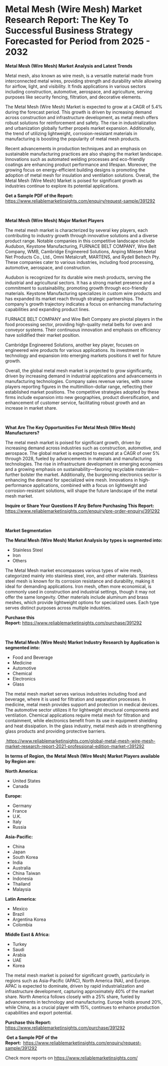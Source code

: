 <p><h1>Metal Mesh (Wire Mesh) Market Research Report: The Key To Successful Business Strategy Forecasted for Period from 2025 - 2032</h1></p><p><strong>Metal Mesh (Wire Mesh) Market Analysis and Latest Trends</strong></p>
<p><p>Metal mesh, also known as wire mesh, is a versatile material made from interconnected metal wires, providing strength and durability while allowing for airflow, light, and visibility. It finds applications in various sectors including construction, automotive, aerospace, and agriculture, serving purposes like security fencing, filtration, and decorative elements.</p><p>The Metal Mesh (Wire Mesh) Market is expected to grow at a CAGR of 5.4% during the forecast period. This growth is driven by increasing demand across construction and infrastructure development, as metal mesh offers robust solutions for reinforcement and safety. The rise in industrialization and urbanization globally further propels market expansion. Additionally, the trend of utilizing lightweight, corrosion-resistant materials in manufacturing is boosting the popularity of metal mesh products.</p><p>Recent advancements in production techniques and an emphasis on sustainable manufacturing practices are also shaping the market landscape. Innovations such as automated welding processes and eco-friendly coatings are enhancing product performance and lifespan. Moreover, the growing focus on energy-efficient building designs is promoting the adoption of metal mesh for insulation and ventilation solutions. Overall, the Metal Mesh (Wire Mesh) Market is poised for significant growth as industries continue to explore its potential applications.</p></p>
<p><strong>Get a Sample PDF of the Report:&nbsp;</strong> <a href="https://www.reliablemarketinsights.com/enquiry/request-sample/391292?utm_campaign=3064&utm_medium=2&utm_source=Github&utm_content=ia&utm_term=29032025&utm_id=metal-mesh-wire-mesh">https://www.reliablemarketinsights.com/enquiry/request-sample/391292</a></p>
<p>&nbsp;</p>
<p><strong>Metal Mesh (Wire Mesh) Major Market Players</strong></p>
<p><p>The metal mesh market is characterized by several key players, each contributing to industry growth through innovative solutions and a diverse product range. Notable companies in this competitive landscape include Audubon, Keystone Manufacturing, FURNACE BELT COMPANY, Wire Belt Company, WMB, Cambridge Engineered Solutions, Anping Milesen Metal Net Products Co., Ltd., Omni Metalcraft, MARTENS, and Rydell Beltech Pty. These companies cater to various industries, including food processing, automotive, aerospace, and construction.</p><p>Audubon is recognized for its durable wire mesh products, serving the industrial and agricultural sectors. It has a strong market presence and a commitment to sustainability, promoting growth through eco-friendly materials. Keystone Manufacturing specializes in custom wire products and has expanded its market reach through strategic partnerships. The company's growth trajectory indicates a focus on enhancing manufacturing capabilities and expanding product lines.</p><p>FURNACE BELT COMPANY and Wire Belt Company are pivotal players in the food processing sector, providing high-quality metal belts for oven and conveyor systems. Their continuous innovation and emphasis on efficiency have solidified their market position.</p><p>Cambridge Engineered Solutions, another key player, focuses on engineered wire products for various applications. Its investment in technology and expansion into emerging markets positions it well for future growth.</p><p>Overall, the global metal mesh market is projected to grow significantly, driven by increasing demand in industrial applications and advancements in manufacturing technologies. Company sales revenue varies, with some players reporting figures in the multimillion-dollar range, reflecting their established market positions. The competitive strategies adopted by these firms include expansion into new geographies, product diversification, and enhancement of customer service, facilitating robust growth and an increase in market share.</p></p>
<p>&nbsp;</p>
<p><strong>What Are The Key Opportunities For Metal Mesh (Wire Mesh) Manufacturers?</strong></p>
<p><p>The metal mesh market is poised for significant growth, driven by increasing demand across industries such as construction, automotive, and aerospace. The global market is expected to expand at a CAGR of over 5% through 2028, fueled by advancements in materials and manufacturing technologies. The rise in infrastructure development in emerging economies and a growing emphasis on sustainability—favoring recyclable materials—further bolster the market. Additionally, the burgeoning electronics sector is enhancing the demand for specialized wire mesh. Innovations in high-performance applications, combined with a focus on lightweight and corrosion-resistant solutions, will shape the future landscape of the metal mesh market.</p></p>
<p><strong>Inquire or Share Your Questions If Any Before Purchasing This Report:</strong> <a href="https://www.reliablemarketinsights.com/enquiry/pre-order-enquiry/391292?utm_campaign=3064&utm_medium=2&utm_source=Github&utm_content=ia&utm_term=29032025&utm_id=metal-mesh-wire-mesh">https://www.reliablemarketinsights.com/enquiry/pre-order-enquiry/391292</a></p>
<p>&nbsp;</p>
<p><strong>Market Segmentation</strong></p>
<p><strong>The Metal Mesh (Wire Mesh) Market Analysis by types is segmented into:</strong></p>
<p><ul><li>Stainless Steel</li><li>Iron</li><li>Others</li></ul></p>
<p><p>The Metal Mesh market encompasses various types of wire mesh, categorized mainly into stainless steel, iron, and other materials. Stainless steel mesh is known for its corrosion resistance and durability, making it ideal for demanding applications. Iron mesh, often more economical, is commonly used in construction and industrial settings, though it may not offer the same longevity. Other materials include aluminum and brass meshes, which provide lightweight options for specialized uses. Each type serves distinct purposes across multiple industries.</p></p>
<p><strong>Purchase this Report:&nbsp;</strong><a href="https://www.reliablemarketinsights.com/purchase/391292?utm_campaign=3064&utm_medium=2&utm_source=Github&utm_content=ia&utm_term=29032025&utm_id=metal-mesh-wire-mesh">https://www.reliablemarketinsights.com/purchase/391292</a></p>
<p>&nbsp;</p>
<p><strong>The Metal Mesh (Wire Mesh) Market Industry Research by Application is segmented into:</strong></p>
<p><ul><li>Food and Beverage</li><li>Medicine</li><li>Automotive</li><li>Chemical</li><li>Electronics</li><li>Glass</li></ul></p>
<p><p>The metal mesh market serves various industries including food and beverage, where it is used for filtration and separation processes. In medicine, metal mesh provides support and protection in medical devices. The automotive sector utilizes it for lightweight structural components and ventilation. Chemical applications require metal mesh for filtration and containment, while electronics benefit from its use in equipment shielding and heat dissipation. In the glass industry, metal mesh aids in strengthening glass products and providing protective barriers.</p></p>
<p><a href="https://www.reliablemarketinsights.com/global-metal-mesh-wire-mesh-market-research-report-2021-professional-edition-market-r391292?utm_campaign=3064&utm_medium=2&utm_source=Github&utm_content=ia&utm_term=29032025&utm_id=metal-mesh-wire-mesh">&nbsp;https://www.reliablemarketinsights.com/global-metal-mesh-wire-mesh-market-research-report-2021-professional-edition-market-r391292</a></p>
<p><strong>In terms of Region, the Metal Mesh (Wire Mesh) Market Players available by Region are:</strong></p>
<p>
    <p> <strong> North America: </strong>
        <ul>
            <li>United States</li>
            <li>Canada</li>
        </ul>
        </p> 
    <p> <strong> Europe: </strong>
        <ul>
            <li>Germany</li>
            <li>France</li>
            <li>U.K.</li>
            <li>Italy</li>
            <li>Russia</li>
        </ul>
        </p> 
    <p> <strong> Asia-Pacific: </strong>
        <ul>
            <li>China</li>
            <li>Japan</li>
            <li>South Korea</li>
            <li>India</li>
            <li>Australia</li>
            <li>China Taiwan</li>
            <li>Indonesia</li>
            <li>Thailand</li>
            <li>Malaysia</li>
        </ul>
        </p> 
    <p> <strong> Latin America: </strong>
        <ul>
            <li>Mexico</li>
            <li>Brazil</li>
            <li>Argentina Korea</li>
            <li>Colombia</li>
        </ul>
        </p> 
    <p> <strong> Middle East & Africa: </strong>
        <ul>
            <li>Turkey</li>
            <li>Saudi</li>
            <li>Arabia</li>
            <li>UAE</li>
            <li>Korea</li>
        </ul>
    </p>
    </p>
<p><p>The metal mesh market is poised for significant growth, particularly in regions such as Asia-Pacific (APAC), North America (NA), and Europe. APAC is expected to dominate, driven by rapid industrialization and infrastructure development, capturing approximately 40% of the market share. North America follows closely with a 25% share, fueled by advancements in technology and manufacturing. Europe holds around 20%, while China, as a crucial player with 15%, continues to enhance production capabilities and export potential.</p></p>
<p><strong>Purchase this Report: </strong><a href="https://www.reliablemarketinsights.com/purchase/391292?utm_campaign=3064&utm_medium=2&utm_source=Github&utm_content=ia&utm_term=29032025&utm_id=metal-mesh-wire-mesh">https://www.reliablemarketinsights.com/purchase/391292</a></p>
<p>&nbsp;<strong>Get a Sample PDF of the Report:&nbsp;&nbsp;</strong><a href="https://www.reliablemarketinsights.com/enquiry/request-sample/391292?utm_campaign=3064&utm_medium=2&utm_source=Github&utm_content=ia&utm_term=29032025&utm_id=metal-mesh-wire-mesh">https://www.reliablemarketinsights.com/enquiry/request-sample/391292</a></p>
<p><strong></strong></p>
<p>Check more reports on <a href="https://www.reliablemarketinsights.com/?utm_campaign=3064&utm_medium=2&utm_source=Github&utm_content=ia&utm_term=29032025&utm_id=metal-mesh-wire-mesh">https://www.reliablemarketinsights.com/</a></p>